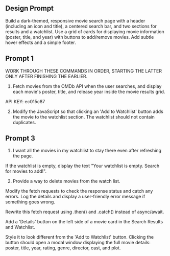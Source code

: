 ## Design Prompt
Build a dark-themed, responsive movie search page with a header (including an icon and title), a centered search bar, and two sections for results and a watchlist. Use a grid of cards for displaying movie information (poster, title, and year) with buttons to add/remove movies. Add subtle hover effects and a simple footer.

## Prompt 1
WORK THROUGH THESE COMMANDS IN ORDER, STARTING THE LATTER ONLY AFTER FINISHING THE EARLIER.

1) Fetch movies from the OMDb API when the user searches, and display each movie's poster, title, and release year inside the movie results grid.

API KEY: ec015c87

2) Modify the JavaScript so that clicking an 'Add to Watchlist' button adds the movie to the watchlist section. The watchlist should not contain duplicates.


## Prompt 3
1) I want all the movies in my watchlist to stay there even after refreshing the page.

If the watchlist is empty, display the text "Your watchlist is empty. Search for movies to add!".


2) Provide a way to delete movies from the watch list.

Modify the fetch requests to check the response status and catch any errors. Log the details and display a user-friendly error message if something goes wrong.

Rewrite this fetch request using .then() and .catch() instead of async/await.

Add a 'Details' button on the left side of a movie card in the Search Results and Watchlist.

 Style it to look different from the 'Add to Watchlist' button. Clicking the button should open a modal window displaying the full movie details: poster, title, year, rating, genre, director, cast, and plot.



